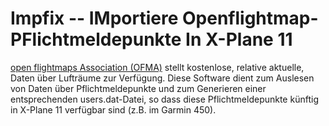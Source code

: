 # Impfix -- IMportiere Openflightmap-PFlichtmeldepunkte In X-Plane 11

[open flightmaps Association (OFMA)](https://www.openflightmaps.org) stellt kostenlose, relative aktuelle, Daten über Lufträume zur Verfügung. Diese Software dient zum Auslesen von Daten über Pflichtmeldepunkte und zum Generieren einer entsprechenden users.dat-Datei, so dass diese Pflichtmeldepunkte künftig in X-Plane 11 verfügbar sind (z.B. im Garmin 450).